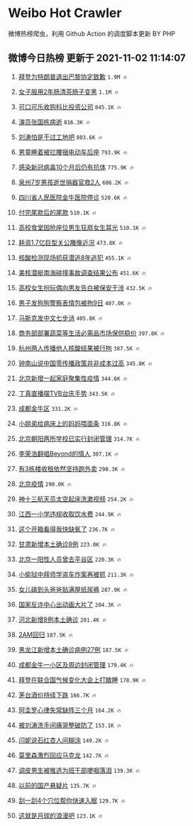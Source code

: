 # Weibo Hot Crawler 



微博热榜爬虫，利用 Github Action 的调度脚本更新 BY PHP 


## 微博今日热榜 更新于 2021-11-02 11:14:07 
1. [拜登为特朗普退出巴黎协定致歉](https://s.weibo.com/weibo?q=%23%E6%8B%9C%E7%99%BB%E4%B8%BA%E7%89%B9%E6%9C%97%E6%99%AE%E9%80%80%E5%87%BA%E5%B7%B4%E9%BB%8E%E5%8D%8F%E5%AE%9A%E8%87%B4%E6%AD%89%23&Refer=top) `1.9M 🔥` 

1. [女子服用2年肠清茶肠子变黑](https://s.weibo.com/weibo?q=%23%E5%A5%B3%E5%AD%90%E6%9C%8D%E7%94%A82%E5%B9%B4%E8%82%A0%E6%B8%85%E8%8C%B6%E8%82%A0%E5%AD%90%E5%8F%98%E9%BB%91%23&Refer=top) `1.1M 🔥` 

1. [可口可乐收购科比投资公司](https://s.weibo.com/weibo?q=%23%E5%8F%AF%E5%8F%A3%E5%8F%AF%E4%B9%90%E6%94%B6%E8%B4%AD%E7%A7%91%E6%AF%94%E6%8A%95%E8%B5%84%E5%85%AC%E5%8F%B8%23&Refer=top) `845.1K 🔥` 

1. [演员张国栋病逝](https://s.weibo.com/weibo?q=%23%E6%BC%94%E5%91%98%E5%BC%A0%E5%9B%BD%E6%A0%8B%E7%97%85%E9%80%9D%23&Refer=top) `816.3K 🔥` 

1. [刘涛怕是干过工地吧](https://s.weibo.com/weibo?q=%23%E5%88%98%E6%B6%9B%E6%80%95%E6%98%AF%E5%B9%B2%E8%BF%87%E5%B7%A5%E5%9C%B0%E5%90%A7%23&Refer=top) `803.6K 🔥` 

1. [男童睡着被拦腰捆电动车后座](https://s.weibo.com/weibo?q=%23%E7%94%B7%E7%AB%A5%E7%9D%A1%E7%9D%80%E8%A2%AB%E6%8B%A6%E8%85%B0%E6%8D%86%E7%94%B5%E5%8A%A8%E8%BD%A6%E5%90%8E%E5%BA%A7%23&Refer=top) `793.9K 🔥` 

1. [感染新冠病毒10个月后仍有抗体](https://s.weibo.com/weibo?q=%23%E6%84%9F%E6%9F%93%E6%96%B0%E5%86%A0%E7%97%85%E6%AF%9210%E4%B8%AA%E6%9C%88%E5%90%8E%E4%BB%8D%E6%9C%89%E6%8A%97%E4%BD%93%23&Refer=top) `775.9K 🔥` 

1. [泉州7岁男孩逝世捐器官救2人](https://s.weibo.com/weibo?q=%23%E6%B3%89%E5%B7%9E7%E5%B2%81%E7%94%B7%E5%AD%A9%E9%80%9D%E4%B8%96%E6%8D%90%E5%99%A8%E5%AE%98%E6%95%912%E4%BA%BA%23&Refer=top) `606.2K 🔥` 

1. [四川省人民医院金牛医院停诊](https://s.weibo.com/weibo?q=%23%E5%9B%9B%E5%B7%9D%E7%9C%81%E4%BA%BA%E6%B0%91%E5%8C%BB%E9%99%A2%E9%87%91%E7%89%9B%E5%8C%BB%E9%99%A2%E5%81%9C%E8%AF%8A%23&Refer=top) `520.6K 🔥` 

1. [付完尾款后的尾款](https://s.weibo.com/weibo?q=%23%E4%BB%98%E5%AE%8C%E5%B0%BE%E6%AC%BE%E5%90%8E%E7%9A%84%E5%B0%BE%E6%AC%BE%23&Refer=top) `510.1K 🔥` 

1. [高校食堂因抢座位男生狂扇女生耳光](https://s.weibo.com/weibo?q=%23%E9%AB%98%E6%A0%A1%E9%A3%9F%E5%A0%82%E5%9B%A0%E6%8A%A2%E5%BA%A7%E4%BD%8D%E7%94%B7%E7%94%9F%E7%8B%82%E6%89%87%E5%A5%B3%E7%94%9F%E8%80%B3%E5%85%89%23&Refer=top) `510.1K 🔥` 

1. [耗资1.7亿巨型关公雕像近况](https://s.weibo.com/weibo?q=%23%E8%80%97%E8%B5%841.7%E4%BA%BF%E5%B7%A8%E5%9E%8B%E5%85%B3%E5%85%AC%E9%9B%95%E5%83%8F%E8%BF%91%E5%86%B5%23&Refer=top) `473.8K 🔥` 

1. [核酸检测现场抓获潜逃8年逃犯](https://s.weibo.com/weibo?q=%23%E6%A0%B8%E9%85%B8%E6%A3%80%E6%B5%8B%E7%8E%B0%E5%9C%BA%E6%8A%93%E8%8E%B7%E6%BD%9C%E9%80%838%E5%B9%B4%E9%80%83%E7%8A%AF%23&Refer=top) `455.1K 🔥` 

1. [美核潜艇南海碰撞事故调查结果公布](https://s.weibo.com/weibo?q=%23%E7%BE%8E%E6%A0%B8%E6%BD%9C%E8%89%87%E5%8D%97%E6%B5%B7%E7%A2%B0%E6%92%9E%E4%BA%8B%E6%95%85%E8%B0%83%E6%9F%A5%E7%BB%93%E6%9E%9C%E5%85%AC%E5%B8%83%23&Refer=top) `451.6K 🔥` 

1. [高校女生扮玩偶向男友告白被保安干涉](https://s.weibo.com/weibo?q=%23%E9%AB%98%E6%A0%A1%E5%A5%B3%E7%94%9F%E6%89%AE%E7%8E%A9%E5%81%B6%E5%90%91%E7%94%B7%E5%8F%8B%E5%91%8A%E7%99%BD%E8%A2%AB%E4%BF%9D%E5%AE%89%E5%B9%B2%E6%B6%89%23&Refer=top) `432.5K 🔥` 

1. [男子发狗狗警察表情包被拘9日](https://s.weibo.com/weibo?q=%23%E7%94%B7%E5%AD%90%E5%8F%91%E7%8B%97%E7%8B%97%E8%AD%A6%E5%AF%9F%E8%A1%A8%E6%83%85%E5%8C%85%E8%A2%AB%E6%8B%989%E6%97%A5%23&Refer=top) `407.0K 🔥` 

1. [马斯克发中文七步诗](https://s.weibo.com/weibo?q=%23%E9%A9%AC%E6%96%AF%E5%85%8B%E5%8F%91%E4%B8%AD%E6%96%87%E4%B8%83%E6%AD%A5%E8%AF%97%23&Refer=top) `405.8K 🔥` 

1. [商务部部署蔬菜等生活必需品市场保供稳价](https://s.weibo.com/weibo?q=%23%E5%95%86%E5%8A%A1%E9%83%A8%E9%83%A8%E7%BD%B2%E8%94%AC%E8%8F%9C%E7%AD%89%E7%94%9F%E6%B4%BB%E5%BF%85%E9%9C%80%E5%93%81%E5%B8%82%E5%9C%BA%E4%BF%9D%E4%BE%9B%E7%A8%B3%E4%BB%B7%23&Refer=top) `397.8K 🔥` 

1. [杭州两人传播他人核酸结果被行拘](https://s.weibo.com/weibo?q=%23%E6%9D%AD%E5%B7%9E%E4%B8%A4%E4%BA%BA%E4%BC%A0%E6%92%AD%E4%BB%96%E4%BA%BA%E6%A0%B8%E9%85%B8%E7%BB%93%E6%9E%9C%E8%A2%AB%E8%A1%8C%E6%8B%98%23&Refer=top) `387.5K 🔥` 

1. [钟南山说中国零传播政策并非成本过高](https://s.weibo.com/weibo?q=%23%E9%92%9F%E5%8D%97%E5%B1%B1%E8%AF%B4%E4%B8%AD%E5%9B%BD%E9%9B%B6%E4%BC%A0%E6%92%AD%E6%94%BF%E7%AD%96%E5%B9%B6%E9%9D%9E%E6%88%90%E6%9C%AC%E8%BF%87%E9%AB%98%23&Refer=top) `345.8K 🔥` 

1. [北京新增一起家庭聚集性疫情](https://s.weibo.com/weibo?q=%23%E5%8C%97%E4%BA%AC%E6%96%B0%E5%A2%9E%E4%B8%80%E8%B5%B7%E5%AE%B6%E5%BA%AD%E8%81%9A%E9%9B%86%E6%80%A7%E7%96%AB%E6%83%85%23&Refer=top) `344.6K 🔥` 

1. [丁真直播摆TVB台庆手势](https://s.weibo.com/weibo?q=%23%E4%B8%81%E7%9C%9F%E7%9B%B4%E6%92%AD%E6%91%86TVB%E5%8F%B0%E5%BA%86%E6%89%8B%E5%8A%BF%23&Refer=top) `343.5K 🔥` 

1. [成都金牛区](https://s.weibo.com/weibo?q=%23%E6%88%90%E9%83%BD%E9%87%91%E7%89%9B%E5%8C%BA%23&Refer=top) `331.2K 🔥` 

1. [小姐弟给病床上的妈妈喂面条](https://s.weibo.com/weibo?q=%23%E5%B0%8F%E5%A7%90%E5%BC%9F%E7%BB%99%E7%97%85%E5%BA%8A%E4%B8%8A%E7%9A%84%E5%A6%88%E5%A6%88%E5%96%82%E9%9D%A2%E6%9D%A1%23&Refer=top) `316.8K 🔥` 

1. [北京朝阳两所学校已实行封闭管理](https://s.weibo.com/weibo?q=%23%E5%8C%97%E4%BA%AC%E6%9C%9D%E9%98%B3%E4%B8%A4%E6%89%80%E5%AD%A6%E6%A0%A1%E5%B7%B2%E5%AE%9E%E8%A1%8C%E5%B0%81%E9%97%AD%E7%AE%A1%E7%90%86%23&Refer=top) `314.7K 🔥` 

1. [李荣浩翻唱Beyond的情人](https://s.weibo.com/weibo?q=%23%E6%9D%8E%E8%8D%A3%E6%B5%A9%E7%BF%BB%E5%94%B1Beyond%E7%9A%84%E6%83%85%E4%BA%BA%23&Refer=top) `307.1K 🔥` 

1. [有3栋楼收租依然坚持跑外卖](https://s.weibo.com/weibo?q=%23%E6%9C%893%E6%A0%8B%E6%A5%BC%E6%94%B6%E7%A7%9F%E4%BE%9D%E7%84%B6%E5%9D%9A%E6%8C%81%E8%B7%91%E5%A4%96%E5%8D%96%23&Refer=top) `290.3K 🔥` 

1. [北京疫情](https://s.weibo.com/weibo?q=%23%E5%8C%97%E4%BA%AC%E7%96%AB%E6%83%85%23&Refer=top) `290.0K 🔥` 

1. [神十三航天员太空起床洗漱视频](https://s.weibo.com/weibo?q=%23%E7%A5%9E%E5%8D%81%E4%B8%89%E8%88%AA%E5%A4%A9%E5%91%98%E5%A4%AA%E7%A9%BA%E8%B5%B7%E5%BA%8A%E6%B4%97%E6%BC%B1%E8%A7%86%E9%A2%91%23&Refer=top) `254.2K 🔥` 

1. [江西一小学违规收取饮水费](https://s.weibo.com/weibo?q=%23%E6%B1%9F%E8%A5%BF%E4%B8%80%E5%B0%8F%E5%AD%A6%E8%BF%9D%E8%A7%84%E6%94%B6%E5%8F%96%E9%A5%AE%E6%B0%B4%E8%B4%B9%23&Refer=top) `244.9K 🔥` 

1. [这个开箱看得我快缺氧了](https://s.weibo.com/weibo?q=%E8%BF%99%E4%B8%AA%E5%BC%80%E7%AE%B1%E7%9C%8B%E5%BE%97%E6%88%91%E5%BF%AB%E7%BC%BA%E6%B0%A7%E4%BA%86&Refer=top) `236.7K 🔥` 

1. [甘肃新增本土确诊8例](https://s.weibo.com/weibo?q=%23%E7%94%98%E8%82%83%E6%96%B0%E5%A2%9E%E6%9C%AC%E5%9C%9F%E7%A1%AE%E8%AF%8A8%E4%BE%8B%23&Refer=top) `223.0K 🔥` 

1. [北京一阳性人员曾去平谷区](https://s.weibo.com/weibo?q=%23%E5%8C%97%E4%BA%AC%E4%B8%80%E9%98%B3%E6%80%A7%E4%BA%BA%E5%91%98%E6%9B%BE%E5%8E%BB%E5%B9%B3%E8%B0%B7%E5%8C%BA%23&Refer=top) `220.3K 🔥` 

1. [小偷狱中拜师学盗车作案再被抓](https://s.weibo.com/weibo?q=%23%E5%B0%8F%E5%81%B7%E7%8B%B1%E4%B8%AD%E6%8B%9C%E5%B8%88%E5%AD%A6%E7%9B%97%E8%BD%A6%E4%BD%9C%E6%A1%88%E5%86%8D%E8%A2%AB%E6%8A%93%23&Refer=top) `211.3K 🔥` 

1. [女儿磕到头爸爸贴满屋纸尿裤](https://s.weibo.com/weibo?q=%23%E5%A5%B3%E5%84%BF%E7%A3%95%E5%88%B0%E5%A4%B4%E7%88%B8%E7%88%B8%E8%B4%B4%E6%BB%A1%E5%B1%8B%E7%BA%B8%E5%B0%BF%E8%A3%A4%23&Refer=top) `207.9K 🔥` 

1. [国家反诈中心出动画大片了](https://s.weibo.com/weibo?q=%23%E5%9B%BD%E5%AE%B6%E5%8F%8D%E8%AF%88%E4%B8%AD%E5%BF%83%E5%87%BA%E5%8A%A8%E7%94%BB%E5%A4%A7%E7%89%87%E4%BA%86%23&Refer=top) `204.3K 🔥` 

1. [河北新增8例本土确诊](https://s.weibo.com/weibo?q=%23%E6%B2%B3%E5%8C%97%E6%96%B0%E5%A2%9E8%E4%BE%8B%E6%9C%AC%E5%9C%9F%E7%A1%AE%E8%AF%8A%23&Refer=top) `201.4K 🔥` 

1. [2AM回归](https://s.weibo.com/weibo?q=%232AM%E5%9B%9E%E5%BD%92%23&Refer=top) `187.5K 🔥` 

1. [黑龙江新增本土确诊病例27例](https://s.weibo.com/weibo?q=%23%E9%BB%91%E9%BE%99%E6%B1%9F%E6%96%B0%E5%A2%9E%E6%9C%AC%E5%9C%9F%E7%A1%AE%E8%AF%8A%E7%97%85%E4%BE%8B27%E4%BE%8B%23&Refer=top) `187.5K 🔥` 

1. [成都金牛一小区及周边封闭管理](https://s.weibo.com/weibo?q=%23%E6%88%90%E9%83%BD%E9%87%91%E7%89%9B%E4%B8%80%E5%B0%8F%E5%8C%BA%E5%8F%8A%E5%91%A8%E8%BE%B9%E5%B0%81%E9%97%AD%E7%AE%A1%E7%90%86%23&Refer=top) `179.4K 🔥` 

1. [拜登在联合国气候变化大会上打瞌睡](https://s.weibo.com/weibo?q=%23%E6%8B%9C%E7%99%BB%E5%9C%A8%E8%81%94%E5%90%88%E5%9B%BD%E6%B0%94%E5%80%99%E5%8F%98%E5%8C%96%E5%A4%A7%E4%BC%9A%E4%B8%8A%E6%89%93%E7%9E%8C%E7%9D%A1%23&Refer=top) `178.9K 🔥` 

1. [茅台酒价持续下跌](https://s.weibo.com/weibo?q=%23%E8%8C%85%E5%8F%B0%E9%85%92%E4%BB%B7%E6%8C%81%E7%BB%AD%E4%B8%8B%E8%B7%8C%23&Refer=top) `166.7K 🔥` 

1. [阿圭罗心律失常缺阵三个月](https://s.weibo.com/weibo?q=%23%E9%98%BF%E5%9C%AD%E7%BD%97%E5%BF%83%E5%BE%8B%E5%A4%B1%E5%B8%B8%E7%BC%BA%E9%98%B5%E4%B8%89%E4%B8%AA%E6%9C%88%23&Refer=top) `164.2K 🔥` 

1. [被刘涛洗手间痛哭整破防了](https://s.weibo.com/weibo?q=%23%E8%A2%AB%E5%88%98%E6%B6%9B%E6%B4%97%E6%89%8B%E9%97%B4%E7%97%9B%E5%93%AD%E6%95%B4%E7%A0%B4%E9%98%B2%E4%BA%86%23&Refer=top) `153.1K 🔥` 

1. [闫妮说石红杏人间糊涂](https://s.weibo.com/weibo?q=%23%E9%97%AB%E5%A6%AE%E8%AF%B4%E7%9F%B3%E7%BA%A2%E6%9D%8F%E4%BA%BA%E9%97%B4%E7%B3%8A%E6%B6%82%23&Refer=top) `149.2K 🔥` 

1. [莫里森激烈回应马克龙](https://s.weibo.com/weibo?q=%23%E8%8E%AB%E9%87%8C%E6%A3%AE%E6%BF%80%E7%83%88%E5%9B%9E%E5%BA%94%E9%A9%AC%E5%85%8B%E9%BE%99%23&Refer=top) `142.7K 🔥` 

1. [调皮男生被推选为班干部哽咽落泪](https://s.weibo.com/weibo?q=%23%E8%B0%83%E7%9A%AE%E7%94%B7%E7%94%9F%E8%A2%AB%E6%8E%A8%E9%80%89%E4%B8%BA%E7%8F%AD%E5%B9%B2%E9%83%A8%E5%93%BD%E5%92%BD%E8%90%BD%E6%B3%AA%23&Refer=top) `139.3K 🔥` 

1. [以前的国产悬疑片](https://s.weibo.com/weibo?q=%23%E4%BB%A5%E5%89%8D%E7%9A%84%E5%9B%BD%E4%BA%A7%E6%82%AC%E7%96%91%E7%89%87%23&Refer=top) `135.7K 🔥` 

1. [刮一刮4个穴位帮你快速入眠](https://s.weibo.com/weibo?q=%23%E5%88%AE%E4%B8%80%E5%88%AE4%E4%B8%AA%E7%A9%B4%E4%BD%8D%E5%B8%AE%E4%BD%A0%E5%BF%AB%E9%80%9F%E5%85%A5%E7%9C%A0%23&Refer=top) `129.7K 🔥` 

1. [这就是月球的浪漫吧](https://s.weibo.com/weibo?q=%23%E8%BF%99%E5%B0%B1%E6%98%AF%E6%9C%88%E7%90%83%E7%9A%84%E6%B5%AA%E6%BC%AB%E5%90%A7%23&Refer=top) `123.1K 🔥` 

